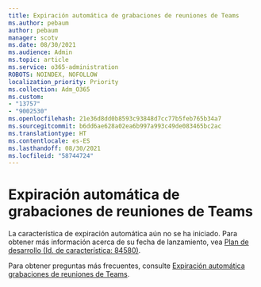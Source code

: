 ```yaml
---
title: Expiración automática de grabaciones de reuniones de Teams
ms.author: pebaum
author: pebaum
manager: scotv
ms.date: 08/30/2021
ms.audience: Admin
ms.topic: article
ms.service: o365-administration
ROBOTS: NOINDEX, NOFOLLOW
localization_priority: Priority
ms.collection: Adm_O365
ms.custom:
- "13757"
- "9002530"
ms.openlocfilehash: 21e36d8dd0b8593c93848d7cc77b5feb765b34a7
ms.sourcegitcommit: b6dd6ae628a02ea6b997a993c49de083465bc2ac
ms.translationtype: HT
ms.contentlocale: es-ES
ms.lasthandoff: 08/30/2021
ms.locfileid: "58744724"
---
```

# <a name="teams-meeting-recordings-auto-expiration"></a>Expiración automática de grabaciones de reuniones de Teams

La característica de expiración automática aún no se ha iniciado. Para obtener más información acerca de su fecha de lanzamiento, vea [Plan de desarrollo (Id. de característica: 84580)](https://www.microsoft.com/microsoft-365/roadmap?searchterms=82057&filters=&searchterms=84580).

Para obtener preguntas más frecuentes, consulte [Expiración automática grabaciones de reuniones de Teams](https://docs.microsoft.com/microsoftteams/cloud-recording#auto-expiration).
